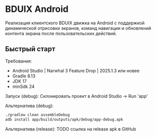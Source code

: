 # BDUIX Android

Реализация клиентского BDUIX движка на Android с поддержкой динамической отрисовки экранов, команд навигации и обновлений контента экрана после пользовательских действий.

## Быстрый старт
Требования:
- Android Studio | Narwhal 3 Feature Drop | 2025.1.3 или новее
- Gradle 8.13
- JDK 17
- minSdk 24

Запуск (debug):
Склонировать проект в Android Studio -> Run 'app'

Альтернатива (debug):
```bash
./gradlew clean assembleDebug
adb install app/build/outputs/apk/debug/app-debug.apk
```

Альтернатива (release):
TODO ссылка на release apk в GitHub